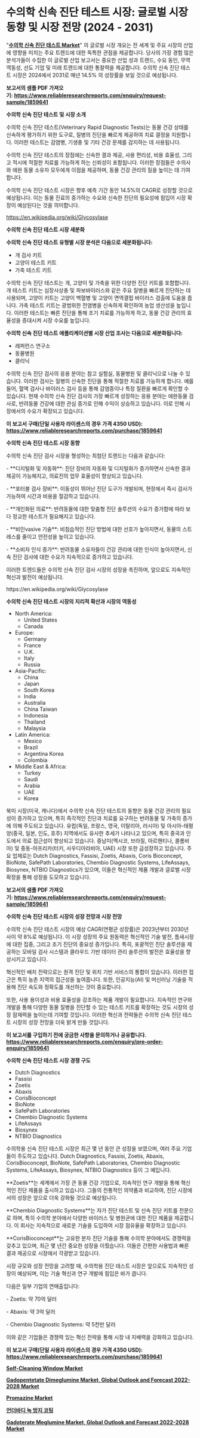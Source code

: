 <p><h1>수의학 신속 진단 테스트 시장: 글로벌 시장 동향 및 시장 전망 (2024 - 2031)</h1></p><p>"<strong><a href="https://www.reliableresearchreports.com/veterinary-rapid-diagnostic-tests-r1859641">수의학 신속 진단 테스트 Market</a></strong>" 의 글로벌 시장 개요는 전 세계 및 주요 시장의 산업에 영향을 미치는 주요 트렌드에 대한 독특한 관점을 제공합니다. 당사의 가장 경험 많은 분석가들이 수집한 이 글로벌 산업 보고서는 중요한 산업 성과 트렌드, 수요 동인, 무역 역동성, 선도 기업 및 미래 트렌드에 대한 통찰력을 제공합니다. 수의학 신속 진단 테스트 시장은 2024에서 2031로 매년 14.5% 의 성장률을 보일 것으로 예상됩니다.</p>
<p><strong>보고서의 샘플 PDF 가져오기:&nbsp;<a href="https://www.reliableresearchreports.com/enquiry/request-sample/1859641">https://www.reliableresearchreports.com/enquiry/request-sample/1859641</a></strong></p>
<p><strong>수의학 신속 진단 테스트 및 시장 소개</strong></p>
<p><p>수의학 신속 진단 테스트(Veterinary Rapid Diagnostic Tests)는 동물 건강 상태를 신속하게 평가하기 위한 도구로, 질병의 진단을 빠르게 제공하여 치료 결정을 지원합니다. 이러한 테스트는 감염병, 기생충 및 기타 건강 문제를 감지하는 데 사용됩니다.</p><p>수의학 신속 진단 테스트의 장점에는 신속한 결과 제공, 사용 편리성, 비용 효율성, 그리고 적시에 적절한 치료를 가능하게 하는 신뢰성이 포함됩니다. 이러한 장점들은 수의사와 애완 동물 소유자 모두에게 이점을 제공하며, 동물 건강 관리의 질을 높이는 데 기여합니다.</p><p>수의학 신속 진단 테스트 시장은 향후 예측 기간 동안 14.5%의 CAGR로 성장할 것으로 예상됩니다. 이는 동물 진료의 증가하는 수요와 신속한 진단의 필요성에 힘입어 시장 확장이 예상된다는 것을 의미합니다.</p></p>
<p><a href="https://en.wikipedia.org/wiki/Glycosylase">https://en.wikipedia.org/wiki/Glycosylase</a></p>
<p><strong>수의학 신속 진단 테스트 시장 세분화</strong></p>
<p><strong>수의학 신속 진단 테스트 유형별 시장 분석은 다음으로 세분화됩니다:</strong></p>
<p><ul><li>개 검사 키트</li><li>고양이 테스트 키트</li><li>가축 테스트 키트</li></ul></p>
<p><p>수의학 신속 진단 테스트는 개, 고양이 및 가축을 위한 다양한 진단 키트를 포함합니다. 개 테스트 키트는 심장사상충 및 파보바이러스와 같은 주요 질병을 빠르게 진단하는 데 사용되며, 고양이 키트는 고양이 백혈병 및 고양이 면역결핍 바이러스 검출에 도움을 줍니다. 가축 테스트 키트는 광범위한 전염병을 신속하게 확인하여 농업 생산성을 높입니다. 이러한 테스트는 빠른 진단을 통해 조기 치료를 가능하게 하고, 동물 건강 관리의 효율성을 증대시켜 시장 수요를 높입니다.</p></p>
<p><strong>수의학 신속 진단 테스트 애플리케이션별 시장 산업 조사는 다음으로 세분화됩니다:</strong></p>
<p><ul><li>레퍼런스 연구소</li><li>동물병원</li><li>클리닉</li></ul></p>
<p><p>수의학 신속 진단 검사의 응용 분야는 참고 실험실, 동물병원 및 클리닉으로 나눌 수 있습니다. 이러한 검사는 질병의 신속한 진단을 통해 적절한 치료를 가능하게 합니다. 예를 들어, 혈액 검사나 바이러스 검사 등을 통해 감염증이나 특정 질환을 빠르게 확인할 수 있습니다. 현재 수의학 신속 진단 검사의 가장 빠르게 성장하는 응용 분야는 애완동물 검사로, 반려동물 건강에 대한 관심 증가로 인해 수익이 상승하고 있습니다. 이로 인해 시장에서의 수요가 확장되고 있습니다.</p></p>
<p><strong>이 보고서 구매(단일 사용자 라이센스의 경우 가격 4350 USD): <a href="https://www.reliableresearchreports.com/purchase/1859641">https://www.reliableresearchreports.com/purchase/1859641</a></strong></p>
<p><strong>수의학 신속 진단 테스트 시장 동향</strong></p>
<p><p>수의학 신속 진단 검사 시장을 형성하는 최첨단 트렌드는 다음과 같습니다:</p><p>- **디지털화 및 자동화**: 진단 장비의 자동화 및 디지털화가 증가하면서 신속한 결과 제공이 가능해지고, 의료진의 업무 효율성이 향상되고 있습니다.</p><p>  </p><p>- **포터블 검사 장비**: 이동성이 뛰어난 진단 도구가 개발되며, 현장에서 즉시 검사가 가능하여 시간과 비용을 절감하고 있습니다.</p><p>  </p><p>- **개인화된 의료**: 반려동물에 대한 맞춤형 진단 솔루션의 수요가 증가함에 따라 보다 정교한 테스트가 필요해지고 있습니다.</p><p>- **비인vasive 기술**: 비침습적인 진단 방법에 대한 선호가 높아지면서, 동물의 스트레스를 줄이고 안전성을 높이고 있습니다.</p><p>- **소비자 인식 증가**: 반려동물 소유자들이 건강 관리에 대한 인식이 높아지면서, 신속 진단 검사에 대한 수요가 지속적으로 증가하고 있습니다.</p><p>이러한 트렌드들은 수의학 신속 진단 검사 시장의 성장을 촉진하며, 앞으로도 지속적인 혁신과 발전이 예상됩니다.</p></p>
<p>https://en.wikipedia.org/wiki/Glycosylase</p>
<p><strong>수의학 신속 진단 테스트 시장의 지리적 확산과 시장의 역동성</strong></p>
<p><ul>
    <li>
        North America:
        <ul>
            <li>United States</li>
            <li>Canada</li>
        </ul>
    </li>
    <li>
        Europe:
        <ul>
            <li>Germany</li>
            <li>France</li>
            <li>U.K.</li>
            <li>Italy</li>
            <li>Russia</li>
        </ul>
    </li>
    <li>
        Asia-Pacific:
        <ul>
            <li>China</li>
            <li>Japan</li>
            <li>South Korea</li>
            <li>India</li>
            <li>Australia</li>
            <li>China Taiwan</li>
            <li>Indonesia</li>
            <li>Thailand</li>
            <li>Malaysia</li>
        </ul>
    </li>
    <li>
        Latin America:
        <ul>
            <li>Mexico</li>
            <li>Brazil</li>
            <li>Argentina Korea</li>
            <li>Colombia</li>
        </ul>
    </li>
    <li>
        Middle East & Africa:
        <ul>
            <li>Turkey</li>
            <li>Saudi</li>
            <li>Arabia</li>
            <li>UAE</li>
            <li>Korea</li>
        </ul>
    </li>
    </ul></p>
<p><p>북미 시장(미국, 캐나다)에서 수의학 신속 진단 테스트의 동향은 동물 건강 관리의 필요성이 증가하고 있으며, 특히 즉각적인 진단과 치료를 요구하는 반려동물 및 가축의 증가에 의해 주도되고 있습니다. 유럽(독일, 프랑스, 영국, 이탈리아, 러시아) 및 아시아-태평양(중국, 일본, 인도, 호주) 지역에서도 유사한 추세가 나타나고 있으며, 특히 중국과 인도에서 의료 접근성이 향상되고 있습니다. 중남미(멕시코, 브라질, 아르헨티나, 콜롬비아) 및 중동-아프리카(터키, 사우디아라비아, UAE) 시장 또한 급성장하고 있습니다. 주요 업체로는 Dutch Diagnostics, Fassisi, Zoetis, Abaxis, Coris Bioconcept, BioNote, SafePath Laboratories, Chembio Diagnostic Systems, LifeAssays, Biosynex, NTBIO Diagnostics가 있으며, 이들은 혁신적인 제품 개발과 글로벌 시장 확장을 통해 성장을 도모하고 있습니다.</p></p>
<p><strong>보고서의 샘플 PDF 가져오기:&nbsp;<a href="https://www.reliableresearchreports.com/enquiry/request-sample/1859641">https://www.reliableresearchreports.com/enquiry/request-sample/1859641</a></strong></p>
<p><strong>수의학 신속 진단 테스트 시장의 성장 전망과 시장 전망</strong></p>
<p><p>수의학 신속 진단 테스트 시장의 예상 CAGR(연평균 성장률)은 2023년부터 2030년 사이 약 8%로 예상됩니다. 이 시장 성장의 주요 원동력은 혁신적인 기술 발전, 틈새시장에 대한 집중, 그리고 조기 진단의 중요성 증가입니다. 특히, 포괄적인 진단 솔루션을 제공하는 모바일 검사 시스템과 클라우드 기반 데이터 관리 솔루션의 발전은 효율성을 향상시키고 있습니다.</p><p>혁신적인 배치 전략으로는 원격 진단 및 위치 기반 서비스의 통합이 있습니다. 이러한 접근은 특히 농촌 지역의 접근성을 높여줍니다. 또한, 인공지능(AI) 및 머신러닝 기술을 적용해 진단 속도와 정확도를 개선하는 것이 중요합니다. </p><p>또한, 사용 용이성과 비용 효율성을 강조하는 제품 개발이 필요합니다. 지속적인 연구와 개발을 통해 다양한 동물 질병을 진단할 수 있는 테스트 키트를 확장하는 것도 시장의 성장 잠재력을 높이는데 기여할 것입니다. 이러한 혁신과 전략들은 수의학 신속 진단 테스트 시장의 성장 전망을 더욱 밝게 만들 것입니다.</p></p>
<p><strong>이 보고서를 구입하기 전에 궁금한 사항을 문의하거나 공유합니다. <a href="https://www.reliableresearchreports.com/enquiry/pre-order-enquiry/1859641">https://www.reliableresearchreports.com/enquiry/pre-order-enquiry/1859641</a></strong></p>
<p><strong>수의학 신속 진단 테스트 시장 경쟁 구도</strong></p>
<p><ul><li>Dutch Diagnostics</li><li>Fassisi</li><li>Zoetis</li><li>Abaxis</li><li>CorisBioconcept</li><li>BioNote</li><li>SafePath Laboratories</li><li>Chembio Diagnostic Systems</li><li>LifeAssays</li><li>Biosynex</li><li>NTBIO Diagnostics</li></ul></p>
<p><p>수의학용 신속 진단 테스트 시장은 최근 몇 년 동안 큰 성장을 보였으며, 여러 주요 기업들이 주도하고 있습니다. Dutch Diagnostics, Fassisi, Zoetis, Abaxis, CorisBioconcept, BioNote, SafePath Laboratories, Chembio Diagnostic Systems, LifeAssays, Biosynex, NTBIO Diagnostics 등이 그 예입니다.</p><p>**Zoetis**는 세계에서 가장 큰 동물 건강 기업으로, 지속적인 연구 개발을 통해 혁신적인 진단 제품을 출시하고 있습니다. 그들의 전통적인 의약품과 비교하여, 진단 시장에서의 성장은 앞으로 더욱 강화될 것으로 예상됩니다.</p><p>**Chembio Diagnostic Systems**는 자가 진단 테스트 및 신속 진단 키트를 전문으로 하며, 특히 수의학 분야에서 다양한 바이러스 및 병원균에 대한 진단 제품을 제공합니다. 이 회사는 지속적으로 새로운 기술을 도입하여 시장 점유율을 확장하고 있습니다.</p><p>**CorisBioconcept**는 고유한 분자 진단 기술을 통해 수의학 분야에서도 경쟁력을 갖추고 있으며, 최근 몇 년간 중요한 성장을 이뤘습니다. 이들은 간편한 사용법과 빠른 결과 제공으로 시장에서 각광받고 있습니다.</p><p>시장 규모와 성장 전망을 고려할 때, 수의학용 진단 테스트 시장은 앞으로도 지속적인 성장이 예상되며, 이는 기술 혁신과 연구 개발에 힘입은 바가 큽니다.</p><p>다음은 일부 기업의 연매출입니다:</p><p>- Zoetis: 약 70억 달러</p><p>- Abaxis: 약 3억 달러</p><p>- Chembio Diagnostic Systems: 약 5천만 달러</p><p>이와 같은 기업들은 경쟁력 있는 혁신 전략을 통해 시장 내 지배력을 강화하고 있습니다.</p></p>
<p><strong>이 보고서 구매(단일 사용자 라이센스의 경우 가격 4350 USD): <a href="https://www.reliableresearchreports.com/purchase/1859641">https://www.reliableresearchreports.com/purchase/1859641</a></strong></p>
<p><strong><p><a href="https://issuu.com/reportprime-2/docs/self-cleaning-window-market-size-20_60598856a6d27f">Self-Cleaning Window Market</a></p><p><a href="https://github.com/gdfhhhj/Market-Research-Report-List-6/blob/main/gadopentetate-dimeglumine-market-global-outlook-and-forecast-2022-2028-market.md">Gadopentetate Dimeglumine Market, Global Outlook and Forecast 2022-2028 Market</a></p><p><a href="https://www.linkedin.com/pulse/insights-promazine-industry-market-financial-status-size-zehwe?trackingId=Oe3ymcqYSf2w9VmItILRAg%3D%3D">Promazine Market</a></p><p><a href="https://github.com/sougarounis/Market-Research-Report-List-6/blob/main/6206719108463.md">언더바디 녹 방지 코팅</a></p><p><a href="https://github.com/RichRobinson5/Market-Research-Report-List-6/blob/main/gadoterate-meglumine-market-global-outlook-and-forecast-2022-2028-market.md">Gadoterate Meglumine Market, Global Outlook and Forecast 2022-2028 Market</a></p></strong></p>
<p></p>